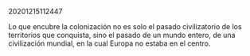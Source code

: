 20201215112447

Lo que encubre la colonización no es solo el pasado civilizatorio de los territorios que conquista, sino el pasado de un mundo entero, de una civilización mundial, en la cual Europa no estaba en el centro.

